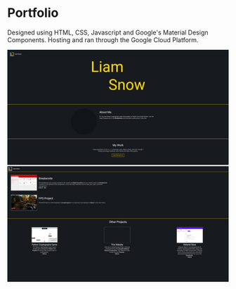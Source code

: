 # Portfolio
Designed using HTML, CSS, Javascript and Google's Material Design Components. Hosting and ran through the Google Cloud Platform.

![Image of Website](/src/images/github/Main.PNG)
![Image of Website](/src/images/github/Projects.PNG)

